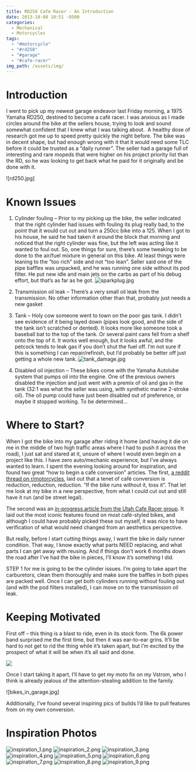 ```yaml
---
title: RD250 Cafe Racer - An Introduction
date: 2013-10-08 10:51 -0500
categories:
  - Mechanical
  - Motorcycles
tags:
  - "#motorcycle"
  - "#rd250"
  - "#garage"
  - "#cafe-racer"
img_path: /assets/img/
---
```


# Introduction

I went to pick up my newest garage endeavor last Friday morning, a 1975 Yamaha RD250, destined to become a café racer. I was anxious as I made circles around the bike at the sellers house, trying to look and sound somewhat confident that I knew what I was talking about.  A healthy dose of research got me up to speed pretty quickly the night before. The bike was in decent shape, but had enough wrong with it that it would need some TLC before it could be trusted as a “daily runner”. The seller had a garage full of interesting and rare mopeds that were higher on his project priority list than the RD, so he was looking to get back what he paid for it originally and be done with it.

![rd250.jpg]

# Known Issues

1. Cylinder fouling – Prior to my picking up the bike, the seller indicated that the right cylinder had issues with fouling its plug really bad, to the point that it would cut out and turn a 250cc bike into a 125. When I got to his house, he said he had taken it around the block that morning and noticed that the right cylinder was fine, but the left was acting like it wanted to foul out. So, one things for sure, there’s some tweaking to be done to the air/fuel mixture in general on this bike. At least things were leaning to the “too rich” side and not “too lean”. Seller said one of the pipe baffles was unpacked, and he was running one side without its pod filter. He put new idle and main jets on the carbs as part of his debug effort, but that’s as far as he got.
      ![sparkplug.jpg](sparkplug.jpg)
2. Transmission oil leak – There’s a very small oil leak from the transmission. No other information other than that, probably just needs a new gasket
3. Tank – Holy cow someone went to town on the poor gas tank. I didn’t see evidence of it being layed down (pipes look good, and the side of the tank isn’t scratched or dented). It looks more like someone took a baseball bat to the top of the tank. Or several paint cans fell from a shelf onto the top of it. It works well enough, but it looks awful, and the petcock tends to leak gas if you don’t shut the fuel off. I’m not sure if this is something I can repair/refinish, but I’d probably be better off just getting a whole new tank.
      ![tank_damage.jpg](tank_damage.jpg)

4. Disabled oil injection – These bikes come with the Yamaha Autolube system that pumps oil into the engine. One of the previous owners disabled the injection and just went with a premix of oil and gas in the tank (32:1 was what the seller was using, with synthetic marine 2-stroke oil). The oil pump could have just been disabled out of preference, or maybe it stopped working. To be determined…

# Where to Start?

When I got the bike into my garage after riding it home (and having it die on me in the middle of two high traffic areas where I had to push it across the road), I just sat and stared at it, unsure of where I would even begin on a project like this. I have zero auto/mechanic experience, but I’ve always wanted to learn. I spent the evening looking around for inspiration, and found two great “how to begin a café conversion” articles. The first, [a reddit thread on r/motorcycles](https://www.reddit.com/r/motorcycles/comments/m5071/how_do_i_mod_my_bike_to_a_cafe_racer/ "How Do I Mod My Bike To A Cafe Racer"), laid out that a tenet of café conversion is reduction, reduction, reduction. “If the bike runs without it, toss it”. That let me look at my bike in a new perspective, from what I could cut out and still have it run (and be street legal).

The second was an [in-progress article from the Utah Cafe Racer group](https://www.utahcaferacer.com/how-to-build-a-cafe-racer/ "How To Build A Cafe Racer"). It laid out the most iconic features found on most café-styled bikes, and although I could have probably picked these out myself, it was nice to have verification of what would need changed from an aesthetics perspective.

But really, before I start cutting things away, I want the bike in daily runner condition. That way, I know exactly what parts NEED replacing, and what parts I can get away with reusing. And if things don’t work 6 months down the road after I’ve had the bike in pieces, I’ll know it’s something I did.

STEP 1 for me is going to be the cylinder issues. I’m going to take apart the carburetors, clean them thoroughly and make sure the baffles in both pipes are packed well. Once I can get both cylinders running without fouling out (and with the pod filters installed), I can move on to the transmission oil leak.

# Keeping Motivated

First off – this thing is a blast to ride, even in its stock form. The 6k power band surprised me the first time, but then it was ear-to-ear grins. It’ll be hard to not get to rid the thing while it’s taken apart, but I’m excited by the prospect of what it will be when it’s all said and done.

![](https://www.youtube.com/watch?v=WGu4imqnq08)

Once I start taking it apart, I’ll have to get my moto fix on my Vstrom, who I think is already jealous of the attention-stealing addition to the family.

![bikes_in_garage.jpg]

Additionally, I’ve found several inspiring pics of builds I’d like to pull features from on my own conversion.

# Inspiration Photos

![inspiration_1.png](inspiration_1.png)
![inspiration_2.png](inspiration_2.png)
![inspiration_3.png](inspiration_3.png)
![inspiration_4.png](inspiration_4.png)
![inspiration_5.png](inspiration_5.png)
![inspiration_6.png](inspiration_6.png)
![inspiration_7.png](inspiration_7.png)
![inspiration_8.png](inspiration_8.png)
![inspiration_9.png](inspiration_9.png)
